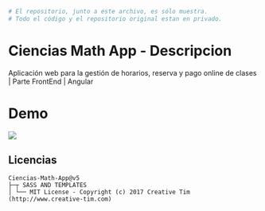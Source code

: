 ```bash
# El repositorio, junto a este archivo, es sólo muestra. 
# Todo el código y el repositorio original estan en privado.
```
# Ciencias Math App - Descripcion
Aplicación web para la gestión de horarios, reserva y pago online de clases | Parte FrontEnd | Angular

# Demo

<p align="left"> 
 <img src="/Demo.gif"/>
</p>

## Licencias
    Ciencias-Math-App@v5
    ├─┬ SASS AND TEMPLATES
    │ └── MIT License - Copyright (c) 2017 Creative Tim (http://www.creative-tim.com)
